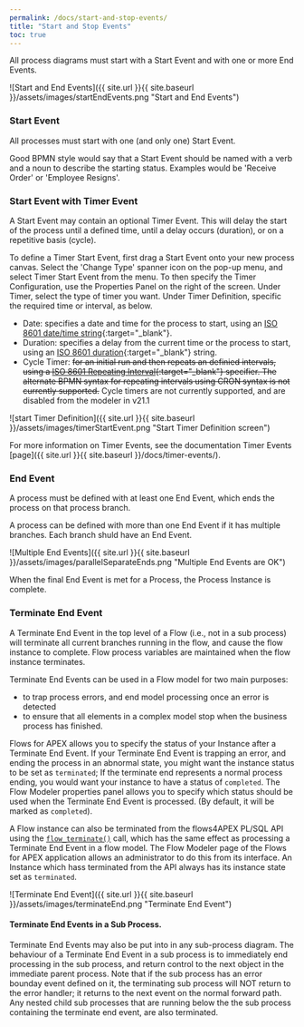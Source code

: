 ```yaml
---
permalink: /docs/start-and-stop-events/
title: "Start and Stop Events"
toc: true
---
```

All process diagrams must start with a Start Event and with one or more End Events.

![Start and End Events]({{ site.url }}{{ site.baseurl }}/assets/images/startEndEvents.png "Start and End Events")
### Start Event

All processes must start with one (and only one) Start Event.

Good BPMN style would say that a Start Event should be named with a verb and a noun to describe the starting status.  Examples would be 'Receive Order' or 'Employee Resigns'.

### Start Event with Timer Event

A Start Event may contain an optional Timer Event.  This will delay the start of the process until a defined time, until a delay occurs (duration), or on a repetitive basis (cycle).

To define a Timer Start Event, first drag a Start Event onto your new process canvas.   Select the 'Change Type' spanner icon on the pop-up menu, and select Timer Start Event from the menu.  To then specify the Timer Configuration, use the Properties Panel on the right of the screen.  Under Timer, select the type of timer you want.  Under Timer Definition, specific the required time or interval, as below.

- Date:  specifies a date and time for the process to start, using an [ISO 8601 date/time string](https://en.wikipedia.org/wiki/ISO_8601#Combined_date_and_time_representations){:target="_blank"}.
- Duration:  specifies a delay from the current time or the process to start, using an [ISO 8601 duration](https://en.wikipedia.com/wiki/ISO_8601#Durations){:target="_blank"} string.
- Cycle Timer: ~~for an initial run and then repeats an definied intervals, using a [ISO 8601 Repeating Interval](https://en.wikipedia.org/wiki/ISO_8601#Repeating_intervals){:target="_blank"} specifier.  The alternate BPMN syntax for repeating intervals using CRON syntax is not currently supported.~~ Cycle timers are not currently supported, and are disabled from the modeler in v21.1

![start Timer Definition]({{ site.url }}{{ site.baseurl }}/assets/images/timerStartEvent.png "Start Timer Definition screen")

For more information on Timer Events, see the documentation Timer Events [page]({{ site.url }}{{ site.baseurl }}/docs/timer-events/).

### End Event

A process must be defined with at least one End Event, which ends the process on that process branch.

A process can be defined with more than one End Event if it has multiple branches.  Each branch shuld have an End Event.

![Multiple End Events]({{ site.url }}{{ site.baseurl }}/assets/images/parallelSeparateEnds.png "Multiple End Events are OK")

When the final End Event is met for a Process, the Process Instance is complete.

### Terminate End Event

A Terminate End Event in the top level of a Flow (i.e., not in a sub process) will terminate all current branches running in the flow, and cause the flow instance to complete.
Flow process variables are maintained when the flow instance terminates.

Terminate End Events can be used in a Flow model for two main purposes:

- to trap process errors, and end model processing once an error is detected
- to ensure that all elements in a complex model stop when the business process has finished.

Flows for APEX allows you to specify the status of your Instance after a Terminate End Event.  If your Terminate End Event is trapping an error, and ending the process in an abnormal state, you might want the instance status to be set as `terminated`;  If the terminate end represents a normal process ending, you would want your instance to have a status of `completed`.  The Flow Modeler properties panel allows you to specify which status should be used when the Terminate End Event is processed. (By default, it will be marked as `completed`).

A Flow instance can also be terminated from the flows4APEX PL/SQL API using the [`flow_terminate()`](/docs/api/#flow_terminate-procedure) call, which has the same effect as processing a Terminate End Event in a flow model.  The Flow Modeler page of the Flows for APEX application allows an administrator to do this from its interface.  An Instance which hass terminated from the API always has its instance state set as `terminated`.

![Terminate End Event]({{ site.url }}{{ site.baseurl }}/assets/images/terminateEnd.png "Terminate End Event")

#### Terminate End Events in a Sub Process.

Terminate End Events may also be put into in any sub-process diagram.
The behaviour of a Terminate End Event in a sub process is to immediately end processing in the sub process, and return control to the next object in the immediate parent process.
Note that if the sub process has an error bounday event defined on it, the terminating sub process will NOT return to the error handler; it returns to the next event on the normal forward path.
Any nested child sub processes that are running below the the sub process containing the terminate end event, are also terminated.
